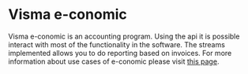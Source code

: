 # Visma e-conomic
Visma e-conomic is an accounting program. 
Using the api it is possible interact with most of the functionality in the software. 
The streams implemented allows you to do reporting based on invoices. 
For more information about use cases of e-conomic please visit [this page](https://developer.visma.com/api/e-conomic/).